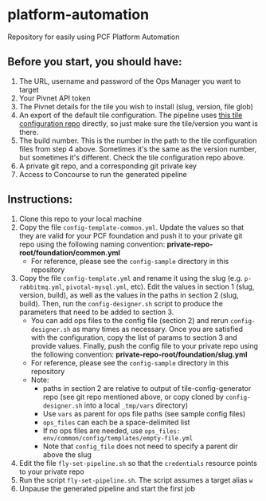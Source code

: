 # platform-automation
Repository for easily using PCF Platform Automation


## Before you start, you should have:

1. The URL, username and password of the Ops Manager you want to target
2. Your Pivnet API token
3. The Pivnet details for the tile you wish to install (slug, version, file glob)
4. An export of the default tile configuration. The pipeline uses [this tile configuration repo](https://github.com/daxterm/tile-configuration) directly, so just make sure the tile/version you want is there.
5. The build number. This is the number in the path to the tile configuration files from step 4 above. Sometimes it's the same as the version number, but sometimes it's different. Check the tile configuration repo above.
6. A private git repo, and a corresponding git private key
7. Access to Concourse to run the generated pipeline

## Instructions:

1. Clone this repo to your local machine
2. Copy the file `config-template-common.yml`. Update the values so that they are valid for your PCF foundation and push it to your private git repo using the following naming convention: **private-repo-root/foundation/common.yml**
     - For reference, please see the `config-sample` directory in this repository
3. Copy the file `config-template.yml` and rename it using the slug (e.g. `p-rabbitmq.yml`, `pivotal-mysql.yml`, etc). Edit the values in section 1 (slug, version, build), as well as the values in the paths in section 2 (slug, build). Then, run the `config-designer.sh` script to produce the parameters that need to be added to section 3.
     - You can add ops files to the config file (section 2) and rerun `config-designer.sh` as many times as necessary. Once you are satisfied with the configuration, copy the list of params to section 3 and provide values. Finally, push the config file to your private repo using the following convention: **private-repo-root/foundation/slug.yml**   
     - For reference, please see the `config-sample` directory in this repository
     - Note:
       - paths in section 2 are relative to output of tile-config-generator repo (see git repo mentioned above, or copy cloned by `config-designer.sh` into a local `_tmp/vars` directory)
       - Use `vars` as parent for ops file paths (see sample config files)
       - `ops_files` can each be a space-delimited list
       - If no ops files are needed, use `ops_files:  env/common/config/templates/empty-file.yml`
       - Note that `config_file` does not need to specify a parent dir above the slug
4. Edit the file `fly-set-pipeline.sh` so that the `credentials` resource points to your private repo
5. Run the script `fly-set-pipeline.sh`. The script assumes a target alias `w`
6. Unpause the generated pipeline and start the first job

